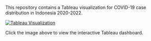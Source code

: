 This repository contains a Tableau visualization for COVID-19 case distribution in Indonesia 2020-2022.

[![Tableau Visualization](https://github.com/username/repo/blob/main/path/to/your/image.png)](https://public.tableau.com/shared/422W79QZY?:display_count=n&:origin=viz_share_link)


Click the image above to view the interactive Tableau dashboard.
